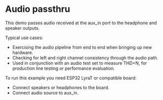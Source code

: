 # Audio passthru

This demo passes audio received at the aux_in port to the headphone and speaker outputs.

Typical use cases:

- Exercising the audio pipeline from end to end when bringing up new hardware.
- Checking for left and right channel consistency through the audio path.
- Used in conjunction with an audio test set to measure THD+N, for production line testing or performance evaluation.

To run this example you need ESP32 LyraT or compatible board:

- Connect speakers or headphones to the board. 
- Connect audio source to aux_in.